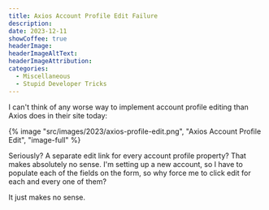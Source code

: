 ```yaml
---
title: Axios Account Profile Edit Failure
description: 
date: 2023-12-11
showCoffee: true
headerImage: 
headerImageAltText: 
headerImageAttribution: 
categories:
  - Miscellaneous
  - Stupid Developer Tricks
---
```


I can't think of any worse way to implement account profile editing than Axios does in their site today:

{% image "src/images/2023/axios-profile-edit.png", "Axios Account Profile Edit", "image-full" %}

Seriously? A separate edit link for every account profile property? That makes absolutely no sense. I'm setting up a new account, so I have to populate each of the fields on the form, so why force me to click edit for each and every one of them?

It just makes no sense. 